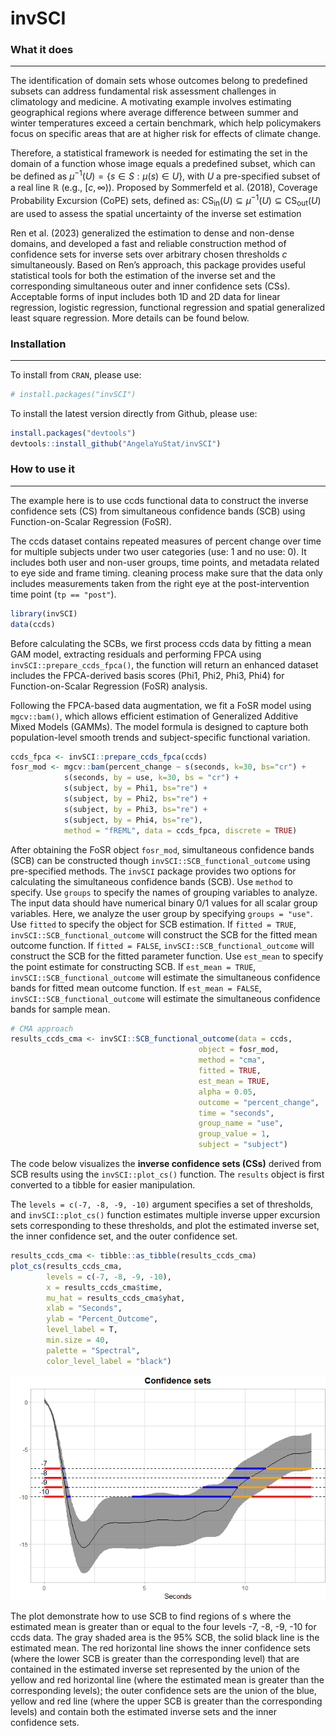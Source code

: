 
<!-- README.md is generated from README.Rmd. Please edit that file -->

# invSCI

### What it does

------------------------------------------------------------------------

The identification of domain sets whose outcomes belong to predefined
subsets can address fundamental risk assessment challenges in
climatology and medicine. A motivating example involves estimating
geographical regions where average difference between summer and winter
temperatures exceed a certain benchmark, which help policymakers focus
on specific areas that are at higher risk for effects of climate change.

Therefore, a statistical framework is needed for estimating the set in
the domain of a function whose image equals a predefined subset, which
can be defined as $\mu^{-1}(U) = \{s \in S: \mu(s) \in U\}$, with *U* a
pre-specified subset of a real line ℝ (e.g., \[*c*, ∞)).
Proposed by Sommerfeld et al. (2018), Coverage Probability Excursion
(CoPE) sets, defined as: 
CS<sub>in</sub>(*U*) ⊆ *μ*<sup>−1</sup>(*U*) ⊆ CS<sub>out</sub>(*U*)
are used to assess the spatial uncertainty of the inverse set
estimation

Ren et al. (2023) generalized the estimation to dense and non-dense
domains, and developed a fast and reliable construction method of
confidence sets for inverse sets over arbitrary chosen thresholds $c$
simultaneously. Based on Ren’s approach, this package provides useful
statistical tools for both the estimation of the inverse set and the
corresponding simultaneous outer and inner confidence sets (CSs).
Acceptable forms of input includes both 1D and 2D data for linear
regression, logistic regression, functional regression and spatial
generalized least square regression. More details can be found below.

### Installation

------------------------------------------------------------------------

To install from `CRAN`, please use:

``` r
# install.packages("invSCI")
```

To install the latest version directly from Github, please use:

``` r
install.packages("devtools")
devtools::install_github("AngelaYuStat/invSCI")
```

### How to use it

------------------------------------------------------------------------

The example here is to use ccds functional data to construct the inverse
confidence sets (CS) from simultaneous confidence bands (SCB) using
Function-on-Scalar Regression (FoSR).

The ccds dataset contains repeated measures of percent change over time
for multiple subjects under two user categories (use: 1 and no use: 0).
It includes both user and non-user groups, time points, and metadata
related to eye side and frame timing. cleaning process make sure that
the data only includes measurements taken from the right eye at the
post-intervention time point (`tp == "post"`).

``` r
library(invSCI)
data(ccds)
```

Before calculating the SCBs, we first process ccds data by fitting a
mean GAM model, extracting residuals and performing FPCA using
`invSCI::prepare_ccds_fpca()`, the function will return an enhanced
dataset includes the FPCA-derived basis scores (Phi1, Phi2, Phi3, Phi4)
for Function-on-Scalar Regression (FoSR) analysis.

Following the FPCA-based data augmentation, we fit a FoSR model using
`mgcv::bam()`, which allows efficient estimation of Generalized Additive
Mixed Models (GAMMs). The model formula is designed to capture both
population-level smooth trends and subject-specific functional
variation.

``` r
ccds_fpca <- invSCI::prepare_ccds_fpca(ccds)
fosr_mod <- mgcv::bam(percent_change ~ s(seconds, k=30, bs="cr") +
            s(seconds, by = use, k=30, bs = "cr") +
            s(subject, by = Phi1, bs="re") +
            s(subject, by = Phi2, bs="re") +
            s(subject, by = Phi3, bs="re") +
            s(subject, by = Phi4, bs="re"),
            method = "fREML", data = ccds_fpca, discrete = TRUE)
```

After obtaining the FoSR object `fosr_mod`, simultaneous confidence
bands (SCB) can be constructed though `invSCI::SCB_functional_outcome`
using pre-specified methods. The `invSCI` package provides two options
for calculating the simultaneous confidence bands (SCB). Use `method` to
specify. Use `groups` to specify the names of grouping variables to
analyze. The input data should have numerical binary 0/1 values for all
scalar group variables. Here, we analyze the user group by specifying
`groups = "use"`. Use `fitted` to specify the object for SCB estimation.
If `fitted = TRUE`, `invSCI::SCB_functional_outcome` will construct the
SCB for the fitted mean outcome function. If `fitted = FALSE`,
`invSCI::SCB_functional_outcome` will construct the SCB for the fitted
parameter function. Use `est_mean` to specify the point estimate for
constructing SCB. If `est_mean = TRUE`, `invSCI::SCB_functional_outcome`
will estimate the simultaneous confidence bands for fitted mean outcome
function. If `est_mean = FALSE`, `invSCI::SCB_functional_outcome` will
estimate the simultaneous confidence bands for sample mean.

``` r
# CMA approach
results_ccds_cma <- invSCI::SCB_functional_outcome(data = ccds,
                                          object = fosr_mod, 
                                          method = "cma",
                                          fitted = TRUE,
                                          est_mean = TRUE, 
                                          alpha = 0.05, 
                                          outcome = "percent_change", 
                                          time = "seconds", 
                                          group_name = "use", 
                                          group_value = 1, 
                                          subject = "subject")
```

The code below visualizes the **inverse confidence sets (CSs)** derived
from SCB results using the `invSCI::plot_cs()` function. The `results`
object is first converted to a tibble for easier manipulation.

The `levels = c(-7, -8, -9, -10)` argument specifies a set of
thresholds, and `invSCI::plot_cs()` function estimates multiple inverse
upper excursion sets corresponding to these thresholds, and plot the
estimated inverse set, the inner confidence set, and the outer
confidence set.

``` r
results_ccds_cma <- tibble::as_tibble(results_ccds_cma)
plot_cs(results_ccds_cma,
        levels = c(-7, -8, -9, -10), 
        x = results_ccds_cma$time, 
        mu_hat = results_ccds_cma$yhat, 
        xlab = "Seconds", 
        ylab = "Percent_Outcome", 
        level_label = T, 
        min.size = 40, 
        palette = "Spectral", 
        color_level_label = "black")
```

![](README_files/figure-gfm/ccds_plot_cs_cma-1.png)<!-- -->

The plot demonstrate how to use SCB to find regions of s where the
estimated mean is greater than or equal to the four levels -7, -8, -9,
-10 for ccds data. The gray shaded area is the 95% SCB, the solid black
line is the estimated mean. The red horizontal line shows the inner
confidence sets (where the lower SCB is greater than the corresponding
level) that are contained in the estimated inverse set represented by
the union of the yellow and red horizontal line (where the estimated
mean is greater than the corresponding levels); the outer confidence
sets are the union of the blue, yellow and red line (where the upper SCB
is greater than the corresponding levels) and contain both the estimated
inverse sets and the inner confidence sets.
